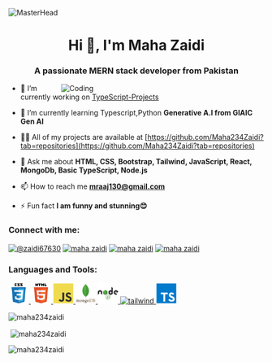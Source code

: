 ![MasterHead](https://user-images.githubusercontent.com/90236635/232446433-d5540fa2-fe28-4bb8-b929-cdb51fe61336.gif)

<h1 align="center">Hi 👋, I'm Maha Zaidi</h1>
<h3 align="center">A passionate MERN stack developer from Pakistan</h3>
<img align="right" alt="Coding" width="400" src="https://cdn.dribbble.com/users/4055494/screenshots/15215756/media/d2b66c4ca0192aa26d103448b3d1518b.gif">


- 🔭 I’m currently working on [TypeScript-Projects](https://github.com/Maha234Zaidi/calculator-project-TS.git)

- 🌱 I’m currently learning Typescript,Python **Generative A.I from GIAIC Gen AI**

- 👨‍💻 All of my projects are available at [https://github.com/Maha234Zaidi?tab=repositories](https://github.com/Maha234Zaidi?tab=repositories)

- 💬 Ask me about **HTML, CSS, Bootstrap, Tailwind, JavaScript, React, MongoDb, Basic TypeScript, Node.js**

- 📫 How to reach me **mraaj130@gmail.com**

- ⚡ Fun fact **I am funny and stunning😊**

<h3 align="left">Connect with me:</h3>
<p align="left">
<a href="https://x.com/zaidi67630?s=09" target="_blank"><img align="center" src="https://raw.githubusercontent.com/rahuldkjain/github-profile-readme-generator/master/src/images/icons/Social/twitter.svg" alt="@zaidi67630" height="30" width="40" /></a>
<a href="https://www.linkedin.com/in/maha-zaidi-5726ab270/" target="_blank"><img align="center" src="https://raw.githubusercontent.com/rahuldkjain/github-profile-readme-generator/master/src/images/icons/Social/linked-in-alt.svg" alt="maha zaidi" height="30" width="40" /></a>
<a href="https://www.facebook.com/profile.php?id=100091360387065" target="_blank"><img align="center" src="https://raw.githubusercontent.com/rahuldkjain/github-profile-readme-generator/master/src/images/icons/Social/facebook.svg" alt="maha zaidi" height="30" width="40" /></a>
<a href="https://www.instagram.com/mahazaidi130/?hl=en" target="_blank"><img align="center" src="https://raw.githubusercontent.com/rahuldkjain/github-profile-readme-generator/master/src/images/icons/Social/instagram.svg" alt="maha zaidi" height="30" width="40" /></a>
</p>

<h3 align="left">Languages and Tools:</h3>
<p align="left"> <a href="https://www.w3schools.com/css/" target="_blank" rel="noreferrer"> <img src="https://raw.githubusercontent.com/devicons/devicon/master/icons/css3/css3-original-wordmark.svg" alt="css3" width="40" height="40"/> </a> <a href="https://www.w3.org/html/" target="_blank" rel="noreferrer"> <img src="https://raw.githubusercontent.com/devicons/devicon/master/icons/html5/html5-original-wordmark.svg" alt="html5" width="40" height="40"/> </a> <a href="https://developer.mozilla.org/en-US/docs/Web/JavaScript" target="_blank" rel="noreferrer"> <img src="https://raw.githubusercontent.com/devicons/devicon/master/icons/javascript/javascript-original.svg" alt="javascript" width="40" height="40"/> </a> <a href="https://www.mongodb.com/" target="_blank" rel="noreferrer"> <img src="https://raw.githubusercontent.com/devicons/devicon/master/icons/mongodb/mongodb-original-wordmark.svg" alt="mongodb" width="40" height="40"/> </a> <a href="https://nodejs.org" target="_blank" rel="noreferrer"> <img src="https://raw.githubusercontent.com/devicons/devicon/master/icons/nodejs/nodejs-original-wordmark.svg" alt="nodejs" width="40" height="40"/> </a> <a href="https://tailwindcss.com/" target="_blank" rel="noreferrer"> <img src="https://www.vectorlogo.zone/logos/tailwindcss/tailwindcss-icon.svg" alt="tailwind" width="40" height="40"/> </a> <a href="https://www.typescriptlang.org/" target="_blank" rel="noreferrer"> <img src="https://raw.githubusercontent.com/devicons/devicon/master/icons/typescript/typescript-original.svg" alt="typescript" width="40" height="40"/> </a> </p>

<p><img align="center" src="https://github-readme-stats.vercel.app/api/top-langs?username=maha234zaidi&show_icons=true&locale=en&layout=compact" alt="maha234zaidi" /></p>

<p>&nbsp;<img align="center" src="https://github-readme-stats.vercel.app/api?username=maha234zaidi&show_icons=true&locale=en" alt="maha234zaidi" /></p>

<p><img align="left" src="https://github-readme-streak-stats.herokuapp.com/?user=maha234zaidi&" alt="maha234zaidi" /></p>
